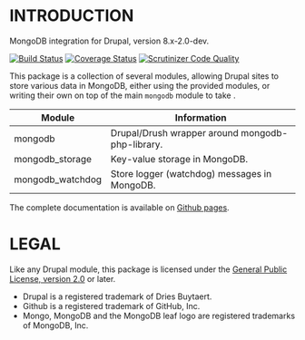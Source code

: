 INTRODUCTION
============

MongoDB integration for Drupal, version 8.x-2.0-dev.

[![Build Status](https://travis-ci.org/fgm/mongodb.svg?branch=8.x-2.x)](https://travis-ci.org/fgm/mongodb)
[![Coverage Status](https://coveralls.io/repos/github/fgm/mongodb/badge.svg?branch=8.x-2.x)](https://coveralls.io/github/fgm/mongodb?branch=8.x-2.x)
[![Scrutinizer Code Quality](https://scrutinizer-ci.com/g/fgm/mongodb/badges/quality-score.png?b=8.x-2.x)](https://scrutinizer-ci.com/g/fgm/mongodb/?branch=8.x-2.x)

This package is a collection of several modules, allowing Drupal sites to store
various data in MongoDB, either using the provided modules, or writing their own
on top of the main `mongodb` module to take .

Module                | Information
----------------------|---------------------------------------------------------
mongodb               | Drupal/Drush wrapper around mongodb-php-library.
mongodb_storage       | Key-value storage in MongoDB.
mongodb_watchdog      | Store logger (watchdog) messages in MongoDB.

The complete documentation is available on [Github pages].

[Github pages]: https://fgm.github.io/mongodb/


LEGAL
=====

Like any Drupal module, this package is licensed under the [General Public
License, version 2.0](https://www.gnu.org/licenses/old-licenses/gpl-2.0.en.html)
or later.

* Drupal is a registered trademark of Dries Buytaert.
* Github is a registered trademark of GitHub, Inc.
* Mongo, MongoDB and the MongoDB leaf logo are registered trademarks of
  MongoDB, Inc.
